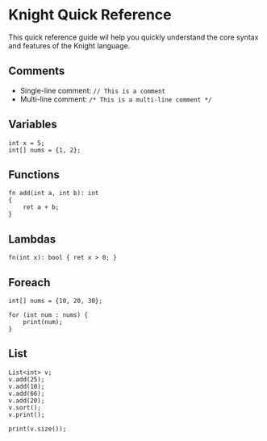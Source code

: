 # Knight Quick Reference
This quick reference guide wil help you quickly understand the core syntax and features of
the Knight language.

## Comments
- Single-line comment: ```// This is a comment```
- Multi-line comment: ```/* This is a multi-line comment */```

## Variables
```
int x = 5;
int[] nums = {1, 2};
```

## Functions
```
fn add(int a, int b): int
{
	ret a + b;
}
```
## Lambdas
```
fn(int x): bool { ret x > 0; }
```

## Foreach
```
int[] nums = {10, 20, 30};

for (int num : nums) {
	print(num);
}
```

## List
```
List<int> v;
v.add(25);
v.add(10);
v.add(66);
v.add(20);
v.sort();
v.print();

print(v.size());
```
